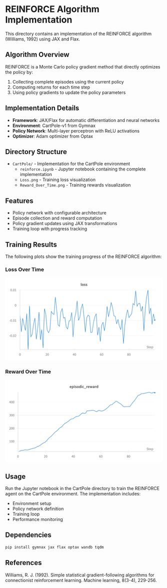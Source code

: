 # REINFORCE Algorithm Implementation

This directory contains an implementation of the REINFORCE algorithm (Williams, 1992) using JAX and Flax.

## Algorithm Overview

REINFORCE is a Monte Carlo policy gradient method that directly optimizes the policy by:
1. Collecting complete episodes using the current policy
2. Computing returns for each time step
3. Using policy gradients to update the policy parameters

## Implementation Details

- **Framework**: JAX/Flax for automatic differentiation and neural networks
- **Environment**: CartPole-v1 from Gymnax
- **Policy Network**: Multi-layer perceptron with ReLU activations
- **Optimizer**: Adam optimizer from Optax

## Directory Structure

- `CartPole/` - Implementation for the CartPole environment
  - `reinforce.ipynb` - Jupyter notebook containing the complete implementation
  - `Loss.png` - Training loss visualization
  - `Reward_Over_Time.png` - Training rewards visualization

## Features

- Policy network with configurable architecture
- Episode collection and reward computation
- Policy gradient updates using JAX transformations
- Training loop with progress tracking

## Training Results

The following plots show the training progress of the REINFORCE algorithm:

### Loss Over Time
![Loss](CartPole/Loss.png)

### Reward Over Time
![Reward Over Time](CartPole/Reward_Over_Time.png)

## Usage

Run the Jupyter notebook in the CartPole directory to train the REINFORCE agent on the CartPole environment. The implementation includes:
- Environment setup
- Policy network definition
- Training loop
- Performance monitoring

## Dependencies

```bash
pip install gymnax jax flax optax wandb tqdm
```

## References

Williams, R. J. (1992). Simple statistical gradient-following algorithms for connectionist reinforcement learning. Machine learning, 8(3-4), 229-256. 